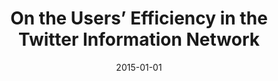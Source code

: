 ---
title: "On the Users’ Efficiency in the Twitter Information Network"
collection: publications
date: 2015-01-01
year: 2015
venue: 'International AAAI Conference on Web and Social Media (ICWSM)'
paperurl: 'https://drive.google.com/file/d/0B0_e6k3kQKEuQ3ZfS1hSRllnWTQ/view?usp=sharing'
resourceslug: no_resource
authors: 'M. Babaei, P.A. Grabowicz, I. Valera, M. Gomez-Rodriguez'
---